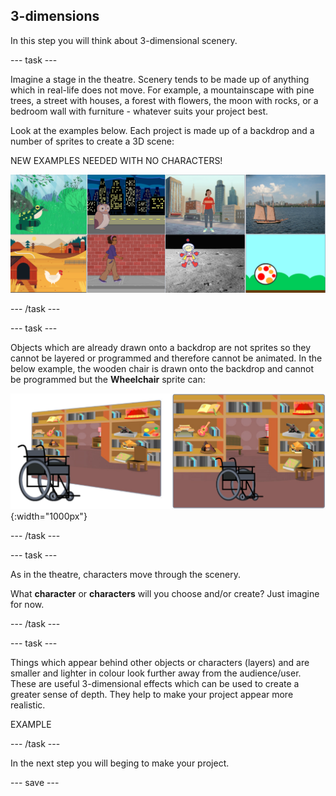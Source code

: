 ## 3-dimensions

In this step you will think about 3-dimensional scenery.

--- task ---

Imagine a stage in the theatre. Scenery tends to be made up of anything which in real-life does not move. For example, a mountainscape with pine trees, a street with houses, a forest with flowers, the moon with rocks, or a bedroom wall with furniture - whatever suits your project best. 

Look at the examples below. Each project is made up of a backdrop and a number of sprites to create a 3D scene:

NEW EXAMPLES NEEDED WITH NO CHARACTERS!

![Image with sprites and backdrops](images/sprite-backdrop.png)

--- /task ---

--- task ---

Objects which are already drawn onto a backdrop are not sprites so they cannot be layered or programmed and therefore cannot be animated. In the below example, the wooden chair is drawn onto the backdrop and cannot be programmed but the **Wheelchair** sprite can:

![Backdrop with furniture and chairs](images/challenge2-backdrop-bedroom.png){:width="1000px"}

--- /task ---

--- task ---

As in the theatre, characters move through the scenery.  

What **character** or **characters** will you choose and/or create? Just imagine for now.

--- /task ---

--- task ---

Things which appear behind other objects or characters (layers) and are smaller and lighter in colour look further away from the audience/user. These are useful 3-dimensional effects which can be used to create a greater sense of depth. They help to make your project appear more realistic.

EXAMPLE

--- /task ---

In the next step you will beging to make your project. 

--- save ---


